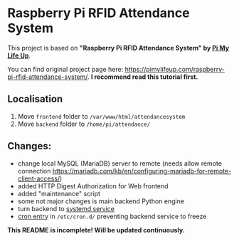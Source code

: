 # Raspberry Pi RFID Attendance System

This project is based on **"Raspberry Pi RFID Attendance System" by [Pi My Life Up](https://pimylifeup.com)**. 

You can find original project page here: https://pimylifeup.com/raspberry-pi-rfid-attendance-system/. **I recommend read this tutorial first.**

## Localisation
1. Move ```frontend``` folder to ```/var/www/html/attendancesystem```
2. Move ```backend``` folder to ```/home/pi/attendance/```

## Changes:
* change local MySQL (MariaDB) server to remote (needs allow remote connection https://mariadb.com/kb/en/configuring-mariadb-for-remote-client-access/)
* added HTTP Digest Authorization for Web frontend
* added "maintenance" script
* some not major changes is main backend Python engine
* turn backend to [systemd service](attendancesystem.service)
* [cron entry](attendancesystem.cron) in ```/etc/cron.d/``` preventing backend service to freeze

**This README is incomplete! Will be updated continuously.**
